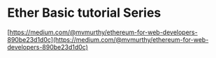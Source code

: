 # Ether Basic tutorial Series

[https://medium.com/@mvmurthy/ethereum-for-web-developers-890be23d1d0c](https://medium.com/@mvmurthy/ethereum-for-web-developers-890be23d1d0c)